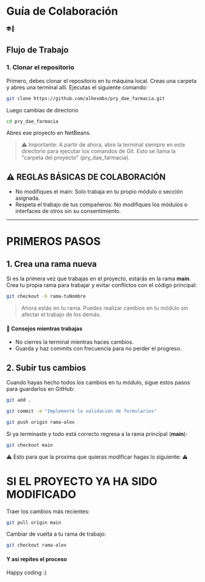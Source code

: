 # Guía de Colaboración

👽👻

## Flujo de Trabajo

### 1. Clonar el repositorio
Primero, debes clonar el repositorio en tu máquina local. Creas una carpeta y abres una terminal allí.
Ejecutas el siguiente comando:

```bash
git clone https://github.com/alhexmbs/pry_dae_farmacia.git
````

Luego cambias de directorio

```bash
cd pry_dae_farmacia
````
Abres ese proyecto en NetBeans.

> ⚠️ Importante: A partir de ahora, abre la terminal siempre en este directorio para ejecutar los comandos de Git. Esto se llama la "carpeta del proyecto" (pry_dae_farmacia).

## ⚠️ REGLAS BÁSICAS DE COLABORACIÓN
- No modifiques el main: Solo trabaja en tu propio módulo o sección asignada.
- Respeta el trabajo de tus compañeros: No modifiques los módulos o interfaces de otros sin su consentimiento.

---

# PRIMEROS PASOS
## 1. Crea una rama nueva
Si es la primera vez que trabajas en el proyecto, estarás en la rama **main**. Crea tu propia rama para trabajar y evitar conflictos con el código principal:
```bash
git checkout -b rama-tuNombre
````

>Ahora estás en tu rama. Puedes realizar cambios en tu módulo sin afectar el trabajo de los demás.

#### 🐼 Consejos mientras trabajas
- No cierres la terminal mientras haces cambios.
- Guarda y haz commits con frecuencia para no perder el progreso.

## 2. Subir tus cambios
Cuando hayas hecho todos los cambios en tu módulo, sigue estos pasos para guardarlos en GitHub:
```bash
git add .
````
```bash
git commit -m "Implementé la validación de formularios"
````
```bash
git push origin rama-alex
````

Si ya terminaste y todo está correcto regresa a la rama principal (**main**):
```bash
git checkout main
````

⚠️ Esto para que la proxima que quieras modificar hagas lo siguiente: ⚠️

# SI EL PROYECTO YA HA SIDO MODIFICADO
Traer los cambios más recientes:
```bash
git pull origin main
````
Cambiar de vuelta a tu rama de trabajo:
```bash
git checkout rama-alex
````

#### Y así repites el proceso

Happy coding :)
